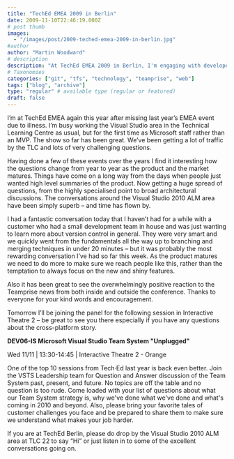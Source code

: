 ```yaml
---
title: "TechEd EMEA 2009 in Berlin"
date: 2009-11-10T22:46:19.000Z
# post thumb
images:
  - "/images/post/2009-teched-emea-2009-in-berlin.jpg"
#author
author: "Martin Woodward"
# description
description: "At TechEd EMEA 2009 in Berlin, I'm engaging with developers on Visual Studio, sharing insights and navigating evolving questions in ALM."
# Taxonomies
categories: ["git", "tfs", "technology", "teamprise", "web"]
tags: ["blog", "archive"]
type: "regular" # available type (regular or featured)
draft: false
---
```


I’m at TechEd EMEA again this year after missing last year’s EMEA event due to illness. I’m busy working the Visual Studio area in the Technical Learning Centre as usual, but for the first time as Microsoft staff rather than an MVP. The show so far has been great. We’ve been getting a lot of traffic by the TLC and lots of very challenging questions.

Having done a few of these events over the years I find it interesting how the questions change from year to year as the product and the market matures. Things have come on a long way from the days when people just wanted high level summaries of the product. Now getting a huge spread of questions, from the highly specialised point to broad architectural discussions. The conversations around the Visual Studio 2010 ALM area have been simply superb – and time has flown by.

I had a fantastic conversation today that I haven’t had for a while with a customer who had a small development team in house and was just wanting to learn more about version control in general. They were very smart and we quickly went from the fundamentals all the way up to branching and merging techniques in under 20 minutes – but it was probably the most rewarding conversation I’ve had so far this week. As the product matures we need to do more to make sure we reach people like this, rather than the temptation to always focus on the new and shiny features.

Also it has been great to see the overwhelmingly positive reaction to the Teamprise news from both inside and outside the conference. Thanks to everyone for your kind words and encouragement.

Tomorrow I’ll be joining the panel for the following session in Interactive Theatre 2 – be great to see you there especially if you have any questions about the cross-platform story.

**DEV06-IS Microsoft Visual Studio Team System "Unplugged"**

Wed 11/11 | 13:30-14:45 | Interactive Theatre 2 - Orange

One of the top 10 sessions from Tech·Ed last year is back even better. Join the VSTS Leadership team for Question and Answer discussion of the Team System past, present, and future. No topics are off the table and no question is too rude. Come loaded with your list of questions about what our Team System strategy is, why we've done what we've done and what's coming in 2010 and beyond. Also, please bring your favorite tales of customer challenges you face and be prepared to share them to make sure we understand what makes your job harder.

If you are at TechEd Berlin, please do drop by the Visual Studio 2010 ALM area at TLC 22 to say “Hi” or just listen in to some of the excellent conversations going on.

